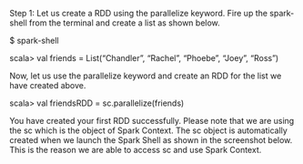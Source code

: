 Step 1: Let us create a RDD using the parallelize keyword. Fire up the spark-shell from the terminal and create a list as shown below.

$ spark-shell

scala> val friends = List(“Chandler”, “Rachel”, “Phoebe”, “Joey”, “Ross”)

Now, let us use the parallelize keyword and create an RDD for the list we have created above.

scala> val friendsRDD = sc.parallelize(friends) 

 

You have created your first RDD successfully. Please note that we are using the sc which is the object of Spark Context. The sc object is automatically created when we launch the Spark Shell as shown in the screenshot below. This is the reason we are able to access sc and use Spark Context.

